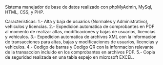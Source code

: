 Sistema manejador de base de datos realizado con phpMyAdmin, MySql, HTML, CSS, y PHP.

Caracteristicas:
  1.- Alta y baja de usuarios (Normales y Administrativo), vehiculos y licencias.
  2.- Expedicion automatica de comprobantes en PDF al momento de realizar altas, modificaciones y bajas de usuarios, licencias y vehiculos.
  3.- Expedicion automatica de archivos XML con la informacion de transacciones para altas, bajas y modificaciones de usuarios, licencias y vehiculos.
  4.- Codigo de barras y Codigo QR con la informacion relevante de la transaccion incluido en los comprobantes en archivos PDF.
  5.- Copia de seguridad realizada en una tabla espejo en microsoft EXCEL.
